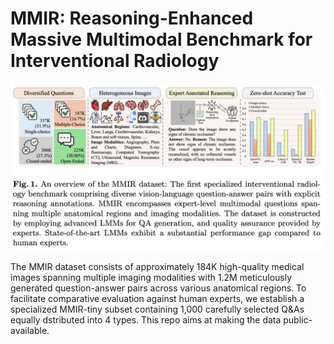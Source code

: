 # MMIR: Reasoning-Enhanced Massive Multimodal Benchmark for Interventional Radiology



![MMIR Overview](./figs/image.png)

The MMIR dataset consists of approximately 184K high-quality medical images spanning multiple imaging modalities with 1.2M meticulously generated question-answer pairs across various anatomical regions. To facilitate comparative evaluation against human experts, we establish a specialized MMIR-tiny subset containing 1,000 carefully selected Q\&As equally dstributed into 4 types. This repo aims at making the data public-available. 

